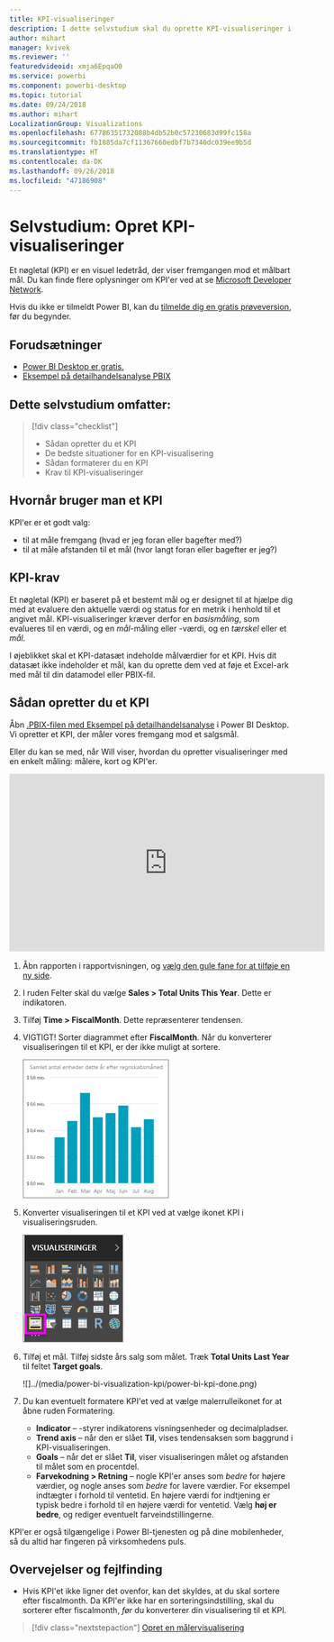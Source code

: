 ```yaml
---
title: KPI-visualiseringer
description: I dette selvstudium skal du oprette KPI-visualiseringer i Power BI Desktop
author: mihart
manager: kvivek
ms.reviewer: ''
featuredvideoid: xmja6EpqaO0
ms.service: powerbi
ms.component: powerbi-desktop
ms.topic: tutorial
ms.date: 09/24/2018
ms.author: mihart
LocalizationGroup: Visualizations
ms.openlocfilehash: 67786351732088b4db52b0c57230683d99fc158a
ms.sourcegitcommit: fb1885da7cf11367660edbf7b7346dc039ee9b5d
ms.translationtype: HT
ms.contentlocale: da-DK
ms.lasthandoff: 09/26/2018
ms.locfileid: "47186908"
---
```

# <a name="tutorial-create-kpi-visuals"></a>Selvstudium: Opret KPI-visualiseringer
Et nøgletal (KPI) er en visuel ledetråd, der viser fremgangen mod et målbart mål. Du kan finde flere oplysninger om KPI'er ved at se [Microsoft Developer Network](https://msdn.microsoft.com/library/hh272050).

Hvis du ikke er tilmeldt Power BI, kan du [tilmelde dig en gratis prøveversion](https://app.powerbi.com/signupredirect?pbi_source=web), før du begynder.

## <a name="prerequisites"></a>Forudsætninger
* [Power BI Desktop er gratis.](https://powerbi.microsoft.com/en-us/get-started/)
* [Eksempel på detailhandelsanalyse PBIX](http://download.microsoft.com/download/9/6/D/96DDC2FF-2568-491D-AAFA-AFDD6F763AE3/Retail%20Analysis%20Sample%20PBIX.pbix)

## <a name="in-this-tutorial-you-will-learn"></a>Dette selvstudium omfatter:
> [!div class="checklist"]
> * Sådan opretter du et KPI
> * De bedste situationer for en KPI-visualisering
> * Sådan formaterer du en KPI
> * Krav til KPI-visualiseringer

## <a name="when-to-use-a-kpi"></a>Hvornår bruger man et KPI
KPI'er er et godt valg:

* til at måle fremgang (hvad er jeg foran eller bagefter med?)
* til at måle afstanden til et mål (hvor langt foran eller bagefter er jeg?)   

## <a name="kpi-requirements"></a>KPI-krav
Et nøgletal (KPI) er baseret på et bestemt mål og er designet til at hjælpe dig med at evaluere den aktuelle værdi og status for en metrik i henhold til et angivet mål. KPI-visualiseringer kræver derfor en *basismåling*, som evalueres til en værdi, og en *mål*-måling eller -værdi, og en *tærskel* eller et *mål*.

I øjeblikket skal et KPI-datasæt indeholde målværdier for et KPI. Hvis dit datasæt ikke indeholder et mål, kan du oprette dem ved at føje et Excel-ark med mål til din datamodel eller PBIX-fil.


## <a name="how-to-create-a-kpi"></a>Sådan opretter du et KPI
Åbn [.PBIX-filen med Eksempel på detailhandelsanalyse](http://download.microsoft.com/download/9/6/D/96DDC2FF-2568-491D-AAFA-AFDD6F763AE3/Retail%20Analysis%20Sample%20PBIX.pbix) i Power BI Desktop. Vi opretter et KPI, der måler vores fremgang mod et salgsmål.

Eller du kan se med, når Will viser, hvordan du opretter visualiseringer med en enkelt måling: målere, kort og KPI'er.

<iframe width="560" height="315" src="https://www.youtube.com/embed/xmja6EpqaO0?list=PL1N57mwBHtN0JFoKSR0n-tBkUJHeMP2cP" frameborder="0" allowfullscreen></iframe>

1. Åbn rapporten i rapportvisningen, og [vælg den gule fane for at tilføje en ny side](../power-bi-report-add-page.md).    
2. I ruden Felter skal du vælge **Sales > Total Units This Year**.  Dette er indikatoren.
3. Tilføj **Time > FiscalMonth**.  Dette repræsenterer tendensen.
4. VIGTIGT! Sorter diagrammet efter **FiscalMonth**. Når du konverterer visualiseringen til et KPI, er der ikke muligt at sortere.

    ![](../media/power-bi-visualization-kpi/power-bi-chart.png)
5. Konverter visualiseringen til et KPI ved at vælge ikonet KPI i visualiseringsruden.
   
    ![](../media/power-bi-visualization-kpi/power-bi-kpi-template.png)
6. Tilføj et mål. Tilføj sidste års salg som målet. Træk **Total Units Last Year** til feltet **Target goals**.
   
    ![]../(media/power-bi-visualization-kpi/power-bi-kpi-done.png)
7. Du kan eventuelt formatere KPI'et ved at vælge malerrulleikonet for at åbne ruden Formatering.
   
   * **Indicator** – -styrer indikatorens visningsenheder og decimalpladser.
   * **Trend axis** – når den er slået **Til**, vises tendensaksen som baggrund i KPI-visualiseringen.  
   * **Goals** – når det er slået **Til**, viser visualiseringen målet og afstanden til målet som en procentdel.
   * **Farvekodning > Retning** – nogle KPI'er anses som *bedre* for højere værdier, og nogle anses som *bedre* for lavere værdier. For eksempel indtægter i forhold til ventetid. En højere værdi for indtjening er typisk bedre i forhold til en højere værdi for ventetid. Vælg **høj er bedre**, og rediger eventuelt farveindstillingerne.


KPI'er er også tilgængelige i Power BI-tjenesten og på dine mobilenheder, så du altid har fingeren på virksomhedens puls.

## <a name="considerations-and-troubleshooting"></a>Overvejelser og fejlfinding
* Hvis KPI'et ikke ligner det ovenfor, kan det skyldes, at du skal sortere efter fiscalmonth. Da KPI'er ikke har en sorteringsindstilling, skal du sorterer efter fiscalmonth, *før* du konverterer din visualisering til et KPI.

> [!div class="nextstepaction"]
> [Opret en målervisualisering](power-bi-visualization-radial-gauge-charts.md)
